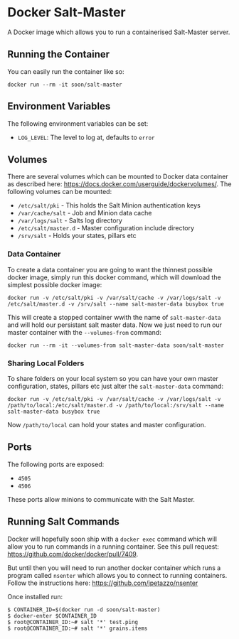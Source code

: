 # Docker Salt-Master

A Docker image which allows you to run a containerised Salt-Master server.

## Running the Container

You can easily run the container like so:

    docker run --rm -it soon/salt-master

## Environment Variables

The following environment variables can be set:

* `LOG_LEVEL`: The level to log at, defaults to `error`

## Volumes

There are several volumes which can be mounted to Docker data container as
described here: https://docs.docker.com/userguide/dockervolumes/. The following
volumes can be mounted:

 * `/etc/salt/pki` - This holds the Salt Minion authentication keys
 * `/var/cache/salt` - Job and Minion data cache
 * `/var/logs/salt` - Salts log directory
 * `/etc/salt/master.d` - Master configuration include directory
 * `/srv/salt` - Holds your states, pillars etc

### Data Container

To create a data container you are going to want the thinnest possible docker
image, simply run this docker command, which will download the simplest possible
docker image:

    docker run -v /etc/salt/pki -v /var/salt/cache -v /var/logs/salt -v /etc/salt/master.d -v /srv/salt --name salt-master-data busybox true

This will create a stopped container wwith the name of `salt-master-data` and
will hold our persistant salt master data. Now we just need to run our master
container with the `--volumes-from` command:

    docker run --rm -it --volumes-from salt-master-data soon/salt-master

### Sharing Local Folders

To share folders on your local system so you can have your own master
configuration, states, pillars etc just alter the `salt-master-data`
command:

    docker run -v /etc/salt/pki -v /var/salt/cache -v /var/logs/salt -v /path/to/local:/etc/salt/master.d -v /path/to/local:/srv/salt --name salt-master-data busybox true

Now `/path/to/local` can hold your states and master configuration.

## Ports

The following ports are exposed:

 * `4505`
 * `4506`

These ports allow minions to communicate with the Salt Master.

## Running Salt Commands

Docker will hopefully soon ship with a `docker exec` command which will allow you to run commands in a running container.
See this pull request: https://github.com/docker/docker/pull/7409.

But until then you will need to run another docker container which runs a program called `nsenter` which allows
you to connect to running containers. Follow the instructions here: https://github.com/jpetazzo/nsenter

Once installed run:

    $ CONTAINER_ID=$(docker run -d soon/salt-master)
    $ docker-enter $CONTAINER_ID
    $ root@CONTAINER_ID:~# salt '*' test.ping
    $ root@CONTAINER_ID:~# salt '*' grains.items
